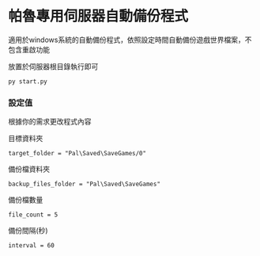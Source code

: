 # 帕魯專用伺服器自動備份程式
適用於windows系統的自動備份程式，依照設定時間自動備份遊戲世界檔案，不包含重啟功能  

放置於伺服器根目錄執行即可  
```
py start.py
```

### 設定值
根據你的需求更改程式內容  

目標資料夾  
```
target_folder = "Pal\Saved\SaveGames/0"
```  
備份檔資料夾  
```
backup_files_folder = "Pal\Saved\SaveGames"
```  
備份檔數量  
```
file_count = 5
```  
備份間隔(秒)  
```
interval = 60
```  
